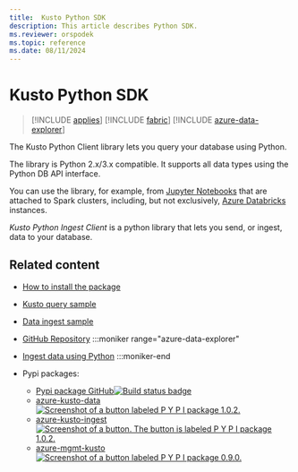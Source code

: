 ```yaml
---
title:  Kusto Python SDK
description: This article describes Python SDK.
ms.reviewer: orspodek
ms.topic: reference
ms.date: 08/11/2024
---
```

# Kusto Python SDK

> [!INCLUDE [applies](../../includes/applies-to-version/applies.md)] [!INCLUDE [fabric](../../includes/applies-to-version/fabric.md)] [!INCLUDE [azure-data-explorer](../../includes/applies-to-version/azure-data-explorer.md)]

The Kusto Python Client library lets you query your database using Python.

The library is Python 2.x/3.x compatible. It supports all data types using the Python DB API interface.

You can use the library, for example, from [Jupyter Notebooks](https://jupyter.org/) that are attached to Spark clusters,
including, but not exclusively, [Azure Databricks](https://azure.microsoft.com/services/databricks/) instances.

*Kusto Python Ingest Client* is a python library that lets you send, or ingest, data to your database.

## Related content

* [How to install the package](https://github.com/Azure/azure-kusto-python#install)
* [Kusto query sample](https://github.com/Azure/azure-kusto-python/blob/master/azure-kusto-data/tests/sample.py)
* [Data ingest sample](https://github.com/Azure/azure-kusto-python/blob/master/azure-kusto-ingest/tests/sample.py)
* [GitHub Repository](https://github.com/Azure/azure-kusto-python)
:::moniker range="azure-data-explorer"
* [Ingest data using Python](/azure/data-explorer/python-ingest-data)
:::moniker-end

* Pypi packages:
    * [Pypi package GitHub](https://github.com/Azure/azure-kusto-python/actions/workflows/build.yml)[![Build status badge](https://badge.fury.io/py/azure-kusto-python.svg)](https://github.com/Azure/azure-kusto-python/actions/workflows/build.yml)
    * [azure-kusto-data](https://pypi.org/project/azure-kusto-data/)
    [![Screenshot of a button labeled P Y P I package 1.0.2.](https://badge.fury.io/py/azure-kusto-data.svg)](https://badge.fury.io/py/azure-kusto-data)
    * [azure-kusto-ingest](https://pypi.org/project/azure-kusto-ingest/)
    [![Screenshot of a button. The button is labeled P Y P I package 1.0.2.](https://badge.fury.io/py/azure-kusto-ingest.svg)](https://badge.fury.io/py/azure-kusto-ingest)
    * [azure-mgmt-kusto](https://pypi.org/project/azure-mgmt-kusto/)
    [![Screenshot of a button labeled P Y P I package 0.9.0.](https://badge.fury.io/py/azure-mgmt-kusto.svg)](https://badge.fury.io/py/azure-mgmt-kusto)
